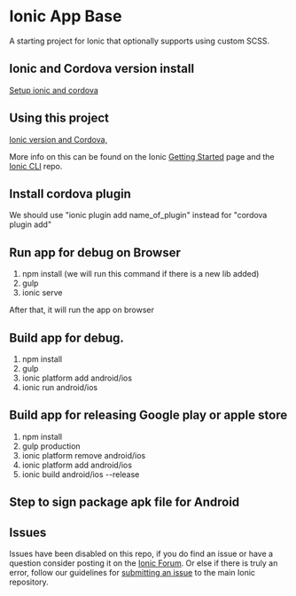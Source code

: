 Ionic App Base
=====================

A starting project for Ionic that optionally supports using custom SCSS.


## Ionic and Cordova version install
[Setup ionic and cordova](https://github.com/uphack/phs_driver_app/wiki/Install-ionic-and-cordova)
## Using this project


[Ionic version and Cordova,](https://github.com/uphack/phs_driver_app/wiki/Install-ionic-and-cordova)

More info on this can be found on the Ionic [Getting Started](http://ionicframework.com/getting-started) page and the [Ionic CLI](https://github.com/driftyco/ionic-cli) repo.

## Install cordova plugin
We should use "ionic plugin add name_of_plugin" instead for "cordova plugin add"

## Run app for debug on Browser
1. npm install (we will run this command if there is a new lib added)
2. gulp
3. ionic serve

After that, it will run the app on browser

## Build app for debug.
1. npm install
2. gulp
3. ionic platform add android/ios
3. ionic run android/ios

## Build app for releasing Google play or apple store
1. npm install
2. gulp production
3. ionic platform remove android/ios
4. ionic platform add android/ios
5. ionic build android/ios --release

## Step to sign package apk file for Android

## Issues
Issues have been disabled on this repo, if you do find an issue or have a question consider posting it on the [Ionic Forum](http://forum.ionicframework.com/).  Or else if there is truly an error, follow our guidelines for [submitting an issue](http://ionicframework.com/submit-issue/) to the main Ionic repository.

